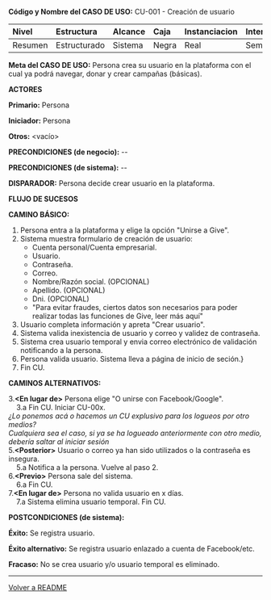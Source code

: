 **Código y Nombre del CASO  DE  USO:** CU-001 - Creación de usuario

| Nivel  | Estructura | Alcance|Caja|Instanciacion| Interaccion|
|:------- |:-------|:-----|:-----|:-----|:-----|
| Resumen    | Estructurado | Sistema |Negra |Real |Semantico|

**Meta del CASO  DE  USO:** Persona crea su usuario en la plataforma con el cual ya podrá navegar, donar y crear campañas (básicas).

**ACTORES** 

**Primario:** Persona

**Iniciador:** Persona

**Otros:** <vacío>

**PRECONDICIONES (de negocio):** --

**PRECONDICIONES (de sistema):** --

**DISPARADOR:** Persona decide crear usuario en la plataforma.

**FLUJO DE SUCESOS**

**CAMINO BÁSICO:**

1. Persona entra a la plataforma y elige la opción "Unirse a Give".
2. Sistema muestra formulario de creación de usuario:
   - Cuenta personal/Cuenta empresarial.
   - Usuario.
   - Contraseña.
   - Correo.
   - Nombre/Razón social. (OPCIONAL)
   - Apellido. (OPCIONAL)
   - Dni. (OPCIONAL)
   - "Para evitar fraudes, ciertos datos son necesarios para poder realizar todas las funciones de Give, leer más aquí"
4. Usuario completa información y apreta "Crear usuario".
5. Sistema valida inexistencia de usuario y correo y validez de contraseña.
6. Sistema crea usuario temporal y envia correo electrónico de validación notificando a la persona.
7. Persona valida usuario. Sistema lleva a página de inicio de seción.}
8. Fin CU.

**CAMINOS ALTERNATIVOS:**

3.**\<En lugar de\>** Persona elige "O unirse con Facebook/Google".\
&nbsp;&nbsp;&nbsp;&nbsp;3.a Fin CU. Iniciar CU-00x.\
*¿Lo ponemos acá o hacemos un CU explusivo para los logueos por otro medios?*\
   *Cualquiera sea el caso, si ya se ha logueado anteriormente con otro medio, debería saltar al iniciar sesión*\
5.**\<Posterior\>** Usuario o correo ya han sido utilizados o la contraseña es insegura.\
&nbsp;&nbsp;&nbsp;&nbsp;5.a Notifica a la persona. Vuelve al paso 2.\
6.**\<Previo\>** Persona sale del sistema.\
&nbsp;&nbsp;&nbsp;&nbsp;6.a Fin CU.\
7.**\<En lugar de\>** Persona no valida usuario en x días.\
&nbsp;&nbsp;&nbsp;&nbsp;7.a Sistema elimina usuario temporal. Fin CU.
    
**POSTCONDICIONES (de sistema):**

**Éxito:** Se registra usuario.

**Éxito alternativo:** Se registra usuario enlazado a cuenta de Facebook/etc.

**Fracaso:** No se crea usuario y/o usuario temporal es eliminado.
<hr>

[Volver a README](../README.md)